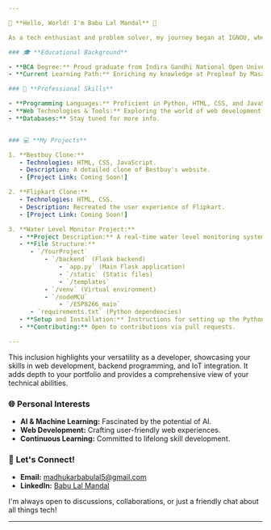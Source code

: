 ```yaml
---

🌟 **Hello, World! I'm Babu Lal Mandal** 🌟

As a tech enthusiast and problem solver, my journey began at IGNOU, where I earned my BCA. I'm always on the lookout for new challenges in the dynamic realm of software development.

### 🎓 **Educational Background**

- **BCA Degree:** Proud graduate from Indira Gandhi National Open University (IGNOU).
- **Current Learning Path:** Enriching my knowledge at Prepleaf by Masai.

### 🚀 **Professional Skills**

- **Programming Languages:** Proficient in Python, HTML, CSS, and JavaScript.
- **Web Technologies & Tools:** Exploring the world of web development (details coming soon!).
- **Databases:** Stay tuned for more info.


### 💻 **My Projects**

1. **Bestbuy Clone:**
   - Technologies: HTML, CSS, JavaScript.
   - Description: A detailed clone of Bestbuy's website.
   - [Project Link: Coming Soon!]

2. **Flipkart Clone:**
   - Technologies: HTML, CSS.
   - Description: Recreated the user experience of Flipkart.
   - [Project Link: Coming Soon!]

3. **Water Level Monitor Project:**
   - **Project Description:** A real-time water level monitoring system combining hardware and software. Utilizes Flask for backend and displays data on a web frontend. Features ESP8266 with an ultrasonic sensor for water level measurement and Blynk for IoT connectivity.
   - **File Structure:**
      - `/YourProject`
          - `/backend` (Flask backend)
              - `app.py` (Main Flask application)
              - `/static` (Static files)
              - `/templates`
          - `/venv` (Virtual environment)
          - `/nodeMCU`
              - `/ESP8266_main`
      - `requirements.txt` (Python dependencies)
   - **Setup and Installation:** Instructions for setting up the Python environment, running the Flask application, and accessing the web interface.
   - **Contributing:** Open to contributions via pull requests.

---
```


This inclusion highlights your versatility as a developer, showcasing your skills in web development, backend programming, and IoT integration. It adds depth to your portfolio and provides a comprehensive view of your technical abilities. 

### 🌐 **Personal Interests**

- **AI & Machine Learning:** Fascinated by the potential of AI.
- **Web Development:** Crafting user-friendly web experiences.
- **Continuous Learning:** Committed to lifelong skill development.

### 🤝 **Let's Connect!**

- **Email:** [madhukarbabulal5@gmail.com](mailto:madhukarbabulal5@gmail.com)
- **LinkedIn:** [Babu Lal Mandal](https://www.linkedin.com/in/babulal85k)

I'm always open to discussions, collaborations, or just a friendly chat about all things tech!

---
